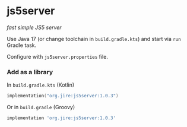 # js5server

_fast simple JS5 server_

Use Java 17 (or change toolchain in `build.gradle.kts`) and start via `run` Gradle task.

Configure with `js5server.properties` file.

### Add as a library

In `build.gradle.kts` (Kotlin)

```kotlin
implementation("org.jire:js5server:1.0.3")
```

Or in `build.gradle` (Groovy)

```groovy
implementation 'org.jire:js5server:1.0.3'
```